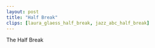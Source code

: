 ```yaml
---
layout: post
title: "Half Break"
clips: [laura_glaess_half_break, jazz_abc_half_break]
---
```



The Half Break

